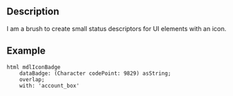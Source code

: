 Description
--------------------

I am a brush to create small status descriptors for UI elements with an icon.

Example
--------------------

	html mdlIconBadge
		dataBadge: (Character codePoint: 9829) asString;
		overlap;
		with: 'account_box'
	